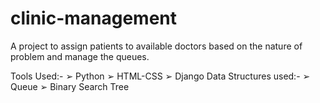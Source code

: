 # clinic-management
A project to assign patients to available doctors based on the nature of problem and manage the queues.

Tools Used:- 
➢  Python 
➢  HTML-CSS 
➢  Django 
Data Structures used:- 
➢  Queue 
➢  Binary Search Tree 
